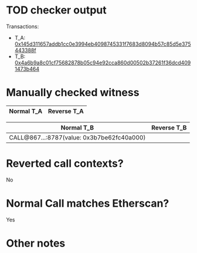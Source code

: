 # TOD checker output

Transactions:
- T_A: [0x145d311657addb1cc0e3994eb4098745331f7683d8094b57c85d5e375443388f](https://etherscan.io/tx/0x145d311657addb1cc0e3994eb4098745331f7683d8094b57c85d5e375443388f)
- T_B: [0x4a6b9a8c01cf75682878b05c94e92cca860d00502b37261f36dcd4091473b464](https://etherscan.io/tx/0x4a6b9a8c01cf75682878b05c94e92cca860d00502b37261f36dcd4091473b464)


# Manually checked witness


| Normal T_A    | Reverse T_A   |
|---------------|---------------|

| Normal T_B                                 | Reverse T_B |
|--------------------------------------------|-------------|
| CALL@867...:8787(value: 0x3b7be62fc40a000) |             |


# Reverted call contexts?

No

# Normal Call matches Etherscan?

Yes

# Other notes
